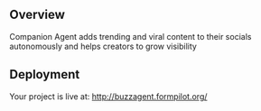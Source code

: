 ## Overview

Companion Agent adds trending and viral content to their socials autonomously and helps creators to grow visibility

## Deployment

Your project is live at: http://buzzagent.formpilot.org/